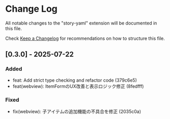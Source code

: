 # Change Log

All notable changes to the "story-yaml" extension will be documented in this file.

Check [Keep a Changelog](http://keepachangelog.com/) for recommendations on how to structure this file.

## [0.3.0] - 2025-07-22

### Added
- feat: Add strict type checking and refactor code (379c6e5)
- feat(webview): ItemFormのUX改善と表示ロジック修正 (8fedfff)

### Fixed
- fix(webview): 子アイテムの追加機能の不具合を修正 (2035c0a)
